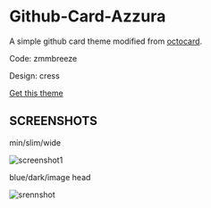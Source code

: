 Github-Card-Azzura
===
A simple github card theme modified from [octocard](https://github.com/zmmbreeze/octocard/).

Code: zmmbreeze

Design: cress

[Get this theme](https://github.com/zmmbreeze/octocard/blob/master/themes/azzura.less) 


## SCREENSHOTS

min/slim/wide

![screenshot1](http://duran.qiniudn.com/media/github-card-blue.png)

blue/dark/image head

![srennshot](http://duran.qiniudn.com/media/github-slim.png)